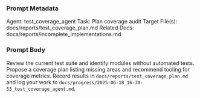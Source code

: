 ### Prompt Metadata
Agent: test_coverage_agent
Task: Plan coverage audit
Target File(s): docs/reports/test_coverage_plan.md
Related Docs: docs/reports/incomplete_implementations.md

### Prompt Body
Review the current test suite and identify modules without automated tests. Propose a coverage plan listing missing areas and recommend tooling for coverage metrics. Record results in `docs/reports/test_coverage_plan.md` and log your work to `docs/progress/2025-06-18_16-30-53_test_coverage_agent.md`.
